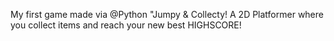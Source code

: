 My first game made via @Python "Jumpy & Collecty! A 2D Platformer where you collect items and reach your new best HIGHSCORE!
